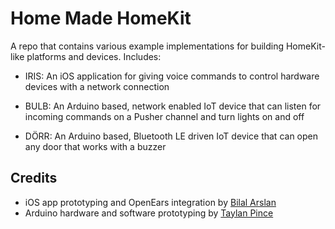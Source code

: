 Home Made HomeKit
=================

A repo that contains various example implementations for building HomeKit-like platforms and devices. Includes:

* IRIS: An iOS application for giving voice commands to control hardware devices with a network connection

* BULB: An Arduino based, network enabled IoT device that can listen for incoming commands on a Pusher channel and turn lights on and off

* DÖRR: An Arduino based, Bluetooth LE driven IoT device that can open any door that works with a buzzer


Credits
-------

* iOS app prototyping and OpenEars integration by [Bilal Arslan](https://github.com/arslanbilal)
* Arduino hardware and software prototyping by [Taylan Pince](https://github.com/taylanpince)
